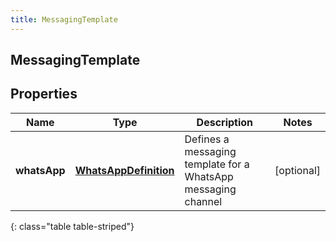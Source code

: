 ```yaml
---
title: MessagingTemplate
---
```

## MessagingTemplate


## Properties

| Name | Type | Description | Notes |
| ------------ | ------------- | ------------- | ------------- |
| **whatsApp** | <!----><!---->[**WhatsAppDefinition**](WhatsAppDefinition.html)<!----> | Defines a messaging template for a WhatsApp messaging channel |  [optional] |
{: class="table table-striped"}



